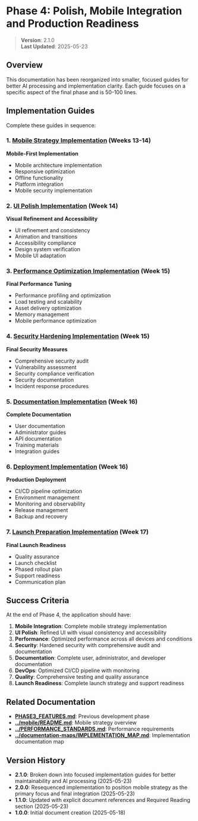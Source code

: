 
# Phase 4: Polish, Mobile Integration and Production Readiness

> **Version**: 2.1.0  
> **Last Updated**: 2025-05-23

## Overview

This documentation has been reorganized into smaller, focused guides for better AI processing and implementation clarity. Each guide focuses on a specific aspect of the final phase and is 50-100 lines.

## Implementation Guides

Complete these guides in sequence:

### 1. [Mobile Strategy Implementation](phase4/MOBILE_STRATEGY.md) (Weeks 13-14)
**Mobile-First Implementation**
- Mobile architecture implementation
- Responsive optimization
- Offline functionality
- Platform integration
- Mobile security implementation

### 2. [UI Polish Implementation](phase4/UI_POLISH.md) (Week 14)
**Visual Refinement and Accessibility**
- UI refinement and consistency
- Animation and transitions
- Accessibility compliance
- Design system verification
- Mobile UI adaptation

### 3. [Performance Optimization Implementation](phase4/PERFORMANCE_OPTIMIZATION.md) (Week 15)
**Final Performance Tuning**
- Performance profiling and optimization
- Load testing and scalability
- Asset delivery optimization
- Memory management
- Mobile performance optimization

### 4. [Security Hardening Implementation](phase4/SECURITY_HARDENING.md) (Week 15)
**Final Security Measures**
- Comprehensive security audit
- Vulnerability assessment
- Security compliance verification
- Security documentation
- Incident response procedures

### 5. [Documentation Implementation](phase4/DOCUMENTATION.md) (Week 16)
**Complete Documentation**
- User documentation
- Administrator guides
- API documentation
- Training materials
- Integration guides

### 6. [Deployment Implementation](phase4/DEPLOYMENT.md) (Week 16)
**Production Deployment**
- CI/CD pipeline optimization
- Environment management
- Monitoring and observability
- Release management
- Backup and recovery

### 7. [Launch Preparation Implementation](phase4/LAUNCH_PREPARATION.md) (Week 17)
**Final Launch Readiness**
- Quality assurance
- Launch checklist
- Phased rollout plan
- Support readiness
- Communication plan

## Success Criteria

At the end of Phase 4, the application should have:

1. **Mobile Integration**: Complete mobile strategy implementation
2. **UI Polish**: Refined UI with visual consistency and accessibility
3. **Performance**: Optimized performance across all devices and conditions
4. **Security**: Hardened security with comprehensive audit and documentation
5. **Documentation**: Complete user, administrator, and developer documentation
6. **DevOps**: Optimized CI/CD pipeline with monitoring
7. **Quality**: Comprehensive testing and quality assurance
8. **Launch Readiness**: Complete launch strategy and support readiness

## Related Documentation

- **[PHASE3_FEATURES.md](PHASE3_FEATURES.md)**: Previous development phase
- **[../mobile/README.md](../mobile/README.md)**: Mobile strategy overview
- **[../PERFORMANCE_STANDARDS.md](../PERFORMANCE_STANDARDS.md)**: Performance requirements
- **[../documentation-maps/IMPLEMENTATION_MAP.md](../documentation-maps/IMPLEMENTATION_MAP.md)**: Implementation documentation map

## Version History

- **2.1.0**: Broken down into focused implementation guides for better maintainability and AI processing (2025-05-23)
- **2.0.0**: Resequenced implementation to position mobile strategy as the primary focus and final integration (2025-05-23)
- **1.1.0**: Updated with explicit document references and Required Reading section (2025-05-23)
- **1.0.0**: Initial document creation (2025-05-18)
